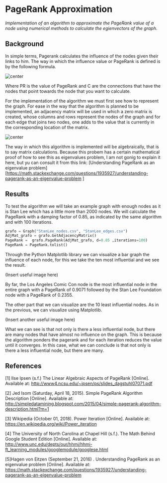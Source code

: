 # PageRank Approximation
*Implementation of an algorithm to approximate the PageRank value of a node using numerical methods to calculate the egienvectors of the graph.*

## Background

In simple terms, Pagerank calculates the influence of the nodes given their links to him. The way in which the influence value or PageRank is defined is by the following formula.


![center](https://qph.fs.quoracdn.net/main-qimg-a9fb139f045563fdf31da58c06666db3)

Where PR is the value of PageRank and C are the connections that have the nodes that point towards the node that you want to calculate.

For the implementation of the algorithm we must first see how to represent the graph. For ease in the way that the algorithm is planned to be implemented, an adjacency matrix will be used in which a zero matrix is ​​created, whose columns and rows represent the nodes of the graph and for each edge that joins two nodes, one adds to the value that is currently in the corresponding location of the matrix.

![center](https://i.stack.imgur.com/Ucg3W.png)


The way in which this algorithm is implemented will be algebraically, that is to say matrix calculations. Because this probem has a certain mathematical proof of how to see this as eigenvalues problem, I am not gonig to explain it here, but yu can consult it from this link:  [Understanding PageRank as an eigenvalue problem][https://math.stackexchange.com/questions/1935927/understanding-pagerank-as-an-eigenvalue-problem ]

## Results

To test the algorithm we will take an example graph with enough nodes as it is Stan Lee which has a little more than 2000 nodes. We will calculate the PageRank with a damping factor of 0.85, as indicated by the same algorithm and with 100 iterations.

```python
grafo = Graph("StanLee_nodes.csv", "StanLee_edges.csv")
AdjMat_grafo = grafo.GetAdjacencyMatrix()
PageRank =  grafo.PageRank(AdjMat_grafo, d=0.85 ,iterations=100)
PageRank = PageRank.tolist()
```

Through the Python Matplotlib library we can visualize a bar graph the influence of each node, for this we take the ten most influential and we see the result.

(Insert useful image here)

By far, the Los Angeles Comic Con node is the most influential node in the entire graph with a PageRank of 0.9071 followed by the Stan Lee Foundation node with a PageRank of 0.2355.

The other part that we can visualize are the 10 least influential nodes. As in the previous, we can visualize using Matplotlib.
 
(Insert another useful image here)

What we can see is that not only is there a less influential node, but there are many nodes that have almost no influence on the graph. This is because the algorithm ponders the pagerank and for each iteration reduces the value until it converges. In this case, what we can conclude is that not only is there a less influential node, but there are many.

## References

[1] Ilse Ipsen (s.f.) The Linear Algebraic Aspects of PageRank [Online]. Available at: http://www4.ncsu.edu/~ipsen/ps/slides_dagstuhl07071.pdf 

[2] Jed Isom (Saturday, April 18, 2015). Simple PageRank Algorithm Description [Online]. Available at: http://simpledatamining.blogspot.com/2015/04/simple-pagerank-algorithm-description.html?m=1 

[3] Wikipedia (October 01, 2018). Power Iteration [Online]. Available at: https://en.wikipedia.org/wiki/Power_iteration 

[4] The University of North Carolina at Chapel Hill (s.f.). The Math Behind Google Student Edition [Online]. Available at: http://www.unc.edu/depts/our/hhmi/hhmi-ft_learning_modules/googlemodule/googlese.html 

[5]Hagen von Eitzen (September 21, 2016) . Understanding PageRank as an eigenvalue problem [Online]. Available at: https://math.stackexchange.com/questions/1935927/understanding-pagerank-as-an-eigenvalue-problem 
